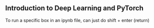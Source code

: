 ## Introduction to Deep Learning and PyTorch ##

To run a specific box in an ipynb file, can just do shift + enter (return)
